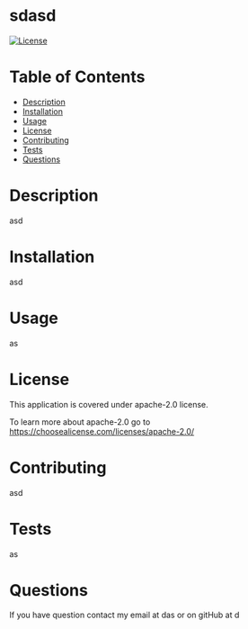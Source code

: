 
  # sdasd
 
   
  [![License](https://img.shields.io/badge/License-Apache%202.0-blue.svg)](https://opensource.org/licenses/Apache-2.0)
    
 
  # Table of Contents
  <ul>
    <li>
      <a href="#description">Description</a>
    </li>
    <li>
      <a href="#installation">Installation</a>
    </li>
    <li>
      <a href="#usage">Usage</a>
    </li>
    <li>
      <a href="#license">License</a>
    </li>
    <li>
      <a href="#contributing">Contributing</a>
    </li>
    <li>
      <a href="#tests">Tests</a>
    </li>
    <li>
      <a href="#questions">Questions</a>
    </li>
  </ul>
 
  ## <h1 id="description">Description</h1>
 
  asd
 
  ## <h1 id="installation">Installation</h1>
 
  asd
 
  ## <h1 id="usage">Usage</h1>
 
  as
 
  ## <h1 id="license">License</h1>
 
  This application is covered under apache-2.0 license.
 
  To learn more about apache-2.0 go to 
  https://choosealicense.com/licenses/apache-2.0/
  
 
  ## <h1 id="contributing">Contributing</h1>
 
  asd
 
  ## <h1 id="tests">Tests</h1>
 
  as
 
  ## <h1 id="questions">Questions</h1>
 
  If you have question contact my email at das or on gitHub at d
